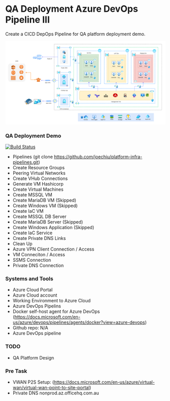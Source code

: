 # QA Deployment Azure DevOps Pipeline III #

Create a CICD DepOps Pipeline for QA platform deployment demo.

![plot](./images/qa3.PNG)

### QA Deployment Demo

[![Build Status](https://dev.azure.com/joeHMchiu/platform-infra-pipelines/_apis/build/status/platform-infra-pipelines?branchName=master)](https://dev.azure.com/joeHMchiu/platform-infra-pipelines/_build/latest?definitionId=14&branchName=master)

* Pipelines (git clone https://github.com/joechiu/platform-infra-pipelines.git)
* Create Resource Groups
* Peering Virtual Networks
* Create VHub Connections
* Generate VM Hashicorp
* Create Virtual Machines
* Create MSSQL VM
* Create MariaDB VM (Skipped)
* Create Windows VM (Skipped)
* Create IaC VM
* Create MSSQL DB Server
* Create MariaDB Server (Skipped)
* Create Windows Application (Skipped)
* Create IaC Service
* Create Private DNS Links
* Clean Up
* Azure VPN Client Connection / Access
* VM Conneciton / Access
* SSMS Connection
* Private DNS Connection

### Systems and Tools

* Azure Cloud Portal
* Azure Cloud account
* Working Environment to Azure Cloud
* Azure DevOps Pipelins
* Docker self-host agent for Azure DevOps (https://docs.microsoft.com/en-us/azure/devops/pipelines/agents/docker?view=azure-devops)
* Github repo: N/A
* Azure DevOps pipeline

### TODO

* QA Platform Design

### Pre Task
* VWAN P2S Setup: (https://docs.microsoft.com/en-us/azure/virtual-wan/virtual-wan-point-to-site-portal)
* Private DNS nonprod.az.officehq.com.au

